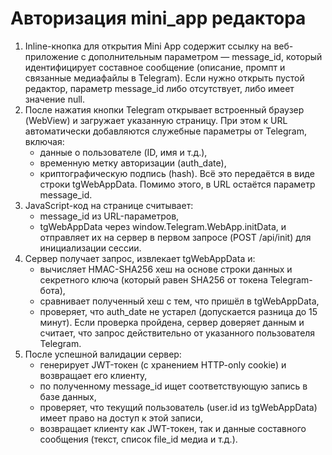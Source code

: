 # Авторизация mini_app редактора

1. Inline-кнопка для открытия Mini App содержит ссылку на веб-приложение с дополнительным параметром — message_id, который идентифицирует составное сообщение (описание, промпт и связанные медиафайлы в Telegram). Если нужно открыть пустой редактор, параметр message_id либо отсутствует, либо имеет значение null.
2. После нажатия кнопки Telegram открывает встроенный браузер (WebView) и загружает указанную страницу. При этом к URL автоматически добавляются служебные параметры от Telegram, включая:
    - данные о пользователе (ID, имя и т.д.),
    - временную метку авторизации (auth_date),
    - криптографическую подпись (hash).
Всё это передаётся в виде строки tgWebAppData.
Помимо этого, в URL остаётся параметр message_id.
3. JavaScript-код на странице считывает:
    - message_id из URL-параметров,
    - tgWebAppData через window.Telegram.WebApp.initData,
    и отправляет их на сервер в первом запросе (POST /api/init) для инициализации сессии.
4. Сервер получает запрос, извлекает tgWebAppData и:
    - вычисляет HMAC-SHA256 хеш на основе строки данных и секретного ключа (который равен SHA256 от токена Telegram-бота),
    - сравнивает полученный хеш с тем, что пришёл в tgWebAppData,
    - проверяет, что auth_date не устарел (допускается разница до 15 минут).
Если проверка пройдена, сервер доверяет данным и считает, что запрос действительно от указанного пользователя Telegram.
5. После успешной валидации сервер:
    - генерирует JWT-токен (с хранением HTTP-only cookie) и возвращает его клиенту,
    - по полученному message_id ищет соответствующую запись в базе данных,
    - проверяет, что текущий пользователь (user.id из tgWebAppData) имеет право на доступ к этой записи,
    - возвращает клиенту как JWT-токен, так и данные составного сообщения (текст, список file_id медиа и т.д.).
